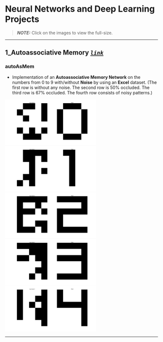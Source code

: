# Neural Networks and Deep Learning Projects

> **_NOTE:_**  Click on the images to view the full-size.
---
## 1_Autoassociative Memory  *[`link`](/1_Autoassociative_Memory/ "1_Autoassociative_Memory")*

### autoAsMem
- Implementation of an **Autoassociative Memory Network** on the numbers from 0 to 9 with/without **Noise** by using an **Excel** dataset.
(The first row is without any noise. The second row is 50% occluded. The third row is 67% occluded. The fourth row consists of noisy patterns.)

[<img src="/1_Autoassociative_Memory/Output/pic_4_0.png" width="300"/>](/1_Autoassociative_Memory/Output/pic_4_0.png)
[<img src="/1_Autoassociative_Memory/Output/pic_4_1.png" width="300"/>](/1_Autoassociative_Memory/Output/pic_4_1.png)
[<img src="/1_Autoassociative_Memory/Output/pic_4_2.png" width="300"/>](/1_Autoassociative_Memory/Output/pic_4_2.png)
[<img src="/1_Autoassociative_Memory/Output/pic_4_3.png" width="300"/>](/1_Autoassociative_Memory/Output/pic_4_3.png)
[<img src="/1_Autoassociative_Memory/Output/pic_4_4.png" width="300"/>](/1_Autoassociative_Memory/Output/pic_4_4.png)

---